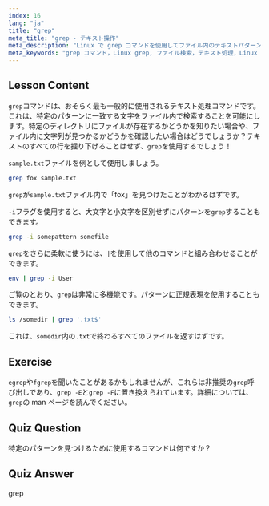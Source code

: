 ```yaml
---
index: 16
lang: "ja"
title: "grep"
meta_title: "grep - テキスト操作"
meta_description: "Linux で grep コマンドを使用してファイル内のテキストパターンを検索する方法を学びます。基本的な使用法、大文字と小文字を区別しない検索、および他のコマンドとの組み合わせを発見します。Linux の旅を始めましょう！"
meta_keywords: "grep コマンド，Linux grep, ファイル検索，テキスト処理，Linux チュートリアル，初心者 Linux, grep ガイド"
---
```


## Lesson Content

`grep`コマンドは、おそらく最も一般的に使用されるテキスト処理コマンドです。これは、特定のパターンに一致する文字をファイル内で検索することを可能にします。特定のディレクトリにファイルが存在するかどうかを知りたい場合や、ファイル内に文字列が見つかるかどうかを確認したい場合はどうでしょうか？テキストのすべての行を掘り下げることはせず、`grep`を使用するでしょう！

`sample.txt`ファイルを例として使用しましょう。

```bash
grep fox sample.txt
```

`grep`が`sample.txt`ファイル内で「fox」を見つけたことがわかるはずです。

`-i`フラグを使用すると、大文字と小文字を区別せずにパターンを`grep`することもできます。

```bash
grep -i somepattern somefile
```

`grep`をさらに柔軟に使うには、`|`を使用して他のコマンドと組み合わせることができます。

```bash
env | grep -i User
```

ご覧のとおり、`grep`は非常に多機能です。パターンに正規表現を使用することもできます。

```bash
ls /somedir | grep '.txt$'
```

これは、`somedir`内の`.txt`で終わるすべてのファイルを返すはずです。

## Exercise

`egrep`や`fgrep`を聞いたことがあるかもしれませんが、これらは非推奨の`grep`呼び出しであり、`grep -E`と`grep -F`に置き換えられています。詳細については、`grep`の man ページを読んでください。

## Quiz Question

特定のパターンを見つけるために使用するコマンドは何ですか？

## Quiz Answer

grep
